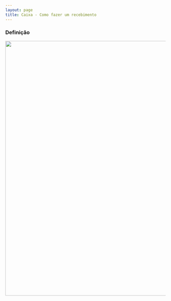 ```yaml
---
layout: page
title: Caixa - Como fazer um recebimento
---
```


### Definição

<p align="center">
  <img alt="" src="" width="800">
</p>

